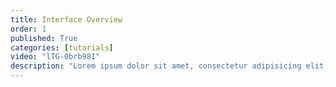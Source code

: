 ```yaml
---
title: Interface Overview
order: 1
published: True
categories: [tutorials]
video: "lTG-0brb98I"
description: "Lorem ipsum dolor sit amet, consectetur adipisicing elit, sed do eiusmod tempor incididunt ut labore et dolore magna aliqua. Ut enim ad minim veniam"
---
```


